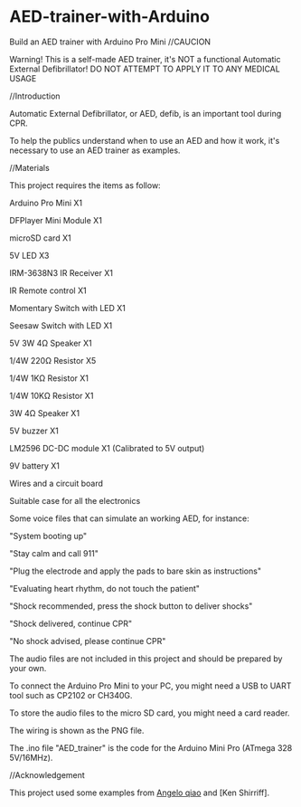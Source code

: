 # AED-trainer-with-Arduino
 Build an AED trainer with Arduino Pro Mini
//CAUCION

Warning! This is a self-made AED trainer, it's NOT a functional Automatic External Defibrillator!
DO NOT ATTEMPT TO APPLY IT TO ANY MEDICAL USAGE

//Introduction

Automatic External Defibrillator, or AED, defib, is an important tool during CPR.

To help the publics understand when to use an AED and how it work, it's necessary to use an AED trainer as examples.

//Materials

This project requires the items as follow:

Arduino Pro Mini X1

DFPlayer Mini Module X1

microSD card X1

5V LED X3

IRM-3638N3 IR Receiver X1

IR Remote control X1

Momentary Switch with LED X1

Seesaw Switch with LED X1

5V 3W 4Ω Speaker X1

1/4W 220Ω Resistor X5

1/4W 1KΩ Resistor X1

1/4W 10KΩ Resistor X1 

3W 4Ω Speaker X1

5V buzzer X1

LM2596 DC-DC module X1 (Calibrated to 5V output)

9V battery X1

Wires and a circuit board

Suitable case for all the electronics

Some voice files that can simulate an working AED, for instance: 

"System booting up"

"Stay calm and call 911"

"Plug the electrode and apply the pads to bare skin as instructions"

"Evaluating heart rhythm, do not touch the patient"

"Shock recommended, press the shock button to deliver shocks"

"Shock delivered, continue CPR"

"No shock advised, please continue CPR"

The audio files are not included in this project and should be prepared by your own.


To connect the Arduino Pro Mini to your PC, you might need a USB to UART tool such as CP2102 or CH340G.

To store the audio files to the micro SD card, you might need a card reader.

The wiring is shown as the PNG file.

The .ino file "AED_trainer" is the code for the Arduino Mini Pro (ATmega 328 5V/16MHz).


//Acknowledgement

This project used some examples from [Angelo qiao](Angelo.qiao@dfrobot.com) and [Ken Shirriff].
